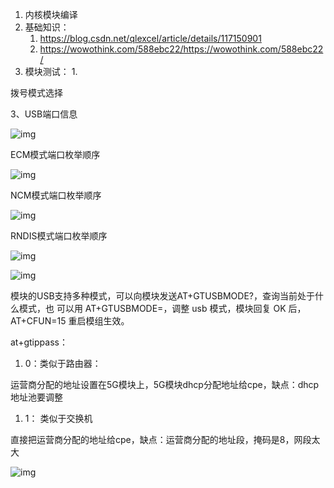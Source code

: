 1. 内核模块编译
2. 基础知识：
   1. https://blog.csdn.net/qlexcel/article/details/117150901
   2. https://wowothink.com/588ebc22/https://wowothink.com/588ebc22/
3. 模块测试：
   1. 

拨号模式选择

 3、USB端口信息

![img](https://7x-networks.feishu.cn/space/api/box/stream/download/asynccode/?code=YzVhNTdkNGE0MmMzNzk1MzgwOGZlN2Q5YjUxNmJkNTdfdXMxSm5hN3kyZWZzVG5qWmkxT1NYSGIxVW5TS1E5V1pfVG9rZW46QjE4OGJPS3hYb2pOSFZ4MWxScmNrZ2tMbnhiXzE3MTgyODc4Nzk6MTcxODI5MTQ3OV9WNA)

ECM模式端口枚举顺序

![img](https://7x-networks.feishu.cn/space/api/box/stream/download/asynccode/?code=OWVkNTU3MTJjODZhMDNhYjNkZTJiNDZmYWJjMjkxNmZfbU44ZTcybjNDRTNiaHQybE5VVVFhRDlaNlFVNlA0cnZfVG9rZW46R0lJdGJWMXZwb3BDMXp4OE85N2NncUgxbjViXzE3MTgyODc4Nzk6MTcxODI5MTQ3OV9WNA)

NCM模式端口枚举顺序

![img](https://7x-networks.feishu.cn/space/api/box/stream/download/asynccode/?code=NjkwYWZlZmE3YzZiMjlkMzJkYTlkMjI2NGI0NzNjOTlfcnVhM3h5YTN6RFhxZHZ4UWxhOHNCcFc1NzdONWtKRzZfVG9rZW46Uk83R2JHMHlnbzdOUXB4NnNtd2NmaWVNbkNmXzE3MTgyODc4Nzk6MTcxODI5MTQ3OV9WNA)

RNDIS模式端口枚举顺序

![img](https://7x-networks.feishu.cn/space/api/box/stream/download/asynccode/?code=ZThlMjRjYmQxZDA3OTc1ZGM3ODEyYTE5NTI2NmI0OGJfNmZmZ3Z2YUJkaGFZMzZYclp0TUJOWUQ1NHcwcEpLNXVfVG9rZW46S0cxWWJTS1Mzb0tEN2N4dm9US2N2b3NYblFjXzE3MTgyODc4Nzk6MTcxODI5MTQ3OV9WNA)

![img](https://7x-networks.feishu.cn/space/api/box/stream/download/asynccode/?code=N2Q0Y2RmOGJlMDA2NDNjZDk1YjgyMjVhNWI0MGEwNGVfSmpERUhsTGdwT0pNOVNyRlBOaWdXY1JNS1FyNWxSQU5fVG9rZW46VGhrSGJyODI4b2dnRmJ4bmJYQmNiWUc5bnNkXzE3MTgyODc4Nzk6MTcxODI5MTQ3OV9WNA)

 模块的USB支持多种模式，可以向模块发送AT+GTUSBMODE?，查询当前处于什么模式，也 可以用 AT+GTUSBMODE=<mode>，调整 usb 模式，模块回复 OK 后，AT+CFUN=15 重启模组生效。

at+gtippass：

1. 0：类似于路由器：

运营商分配的地址设置在5G模块上，5G模块dhcp分配地址给cpe，缺点：dhcp地址池要调整

1. 1： 类似于交换机

直接把运营商分配的地址给cpe，缺点：运营商分配的地址段，掩码是8，网段太大

![img](https://7x-networks.feishu.cn/space/api/box/stream/download/asynccode/?code=NzM0YzE1OGU5MDFiMDA2NTgwMjAzYmM5MmRkZGYyYzdfZ29QWmdkczVYSnFRR2lzaFNqZGVQU0g3aGtHdXVlanJfVG9rZW46UzdPUGJmeDA5b2tnZ1B4WWF5R2N6RU00bkpkXzE3MTgyODc4Nzk6MTcxODI5MTQ3OV9WNA)